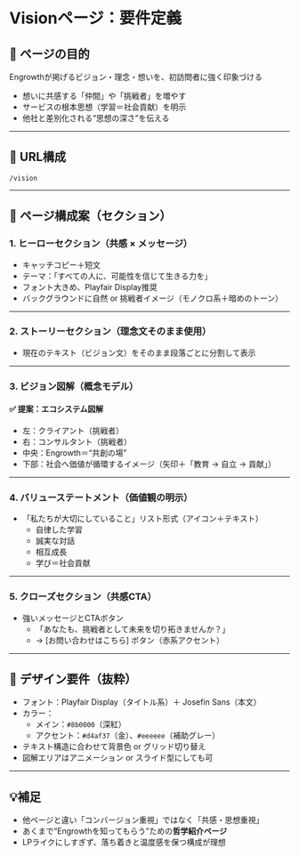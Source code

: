 # Visionページ：要件定義

## 📝 ページの目的
Engrowthが掲げるビジョン・理念・想いを、初訪問者に強く印象づける  
- 想いに共感する「仲間」や「挑戦者」を増やす
- サービスの根本思想（学習＝社会貢献）を明示
- 他社と差別化される“思想の深さ”を伝える

---

## 🔗 URL構成
`/vision`

---

## 🧱 ページ構成案（セクション）

### 1. ヒーローセクション（共感 × メッセージ）
- キャッチコピー＋短文
- テーマ：「すべての人に、可能性を信じて生きる力を」
- フォント大きめ、Playfair Display推奨
- バックグラウンドに自然 or 挑戦者イメージ（モノクロ系＋暗めのトーン）

---

### 2. ストーリーセクション（理念文そのまま使用）
- 現在のテキスト（ビジョン文）をそのまま段落ごとに分割して表示

---

### 3. ビジョン図解（概念モデル）
#### ✅ 提案：エコシステム図解
- 左：クライアント（挑戦者）
- 右：コンサルタント（挑戦者）
- 中央：Engrowth＝“共創の場”
- 下部：社会へ価値が循環するイメージ（矢印＋「教育 → 自立 → 貢献」）

---

### 4. バリューステートメント（価値観の明示）
- 「私たちが大切にしていること」リスト形式（アイコン＋テキスト）
  - 自律した学習
  - 誠実な対話
  - 相互成長
  - 学び＝社会貢献

---

### 5. クローズセクション（共感CTA）
- 強いメッセージとCTAボタン
  - 「あなたも、挑戦者として未来を切り拓きませんか？」
  - → [お問い合わせはこちら] ボタン（赤系アクセント）

---

## 🎨 デザイン要件（抜粋）
- フォント：Playfair Display（タイトル系）＋ Josefin Sans（本文）
- カラー：  
  - メイン：`#8b0000`（深紅）  
  - アクセント：`#d4af37`（金）、`#eeeeee`（補助グレー）
- テキスト構造に合わせて背景色 or グリッド切り替え
- 図解エリアはアニメーション or スライド型にしても可

---

## 💡補足
- 他ページと違い「コンバージョン重視」ではなく「共感・思想重視」
- あくまで“Engrowthを知ってもらう”ための**哲学紹介ページ**
- LPライクにしすぎず、落ち着きと温度感を保つ構成が理想
